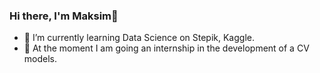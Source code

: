 ### Hi there, I'm Maksim👋
- 🌱 I’m currently learning Data Science on Stepik, Kaggle.
- 🔭 At the moment I am going an internship in the development of a CV models.
<!--
**MaksimNikolin/MaksimNikolin** is a ✨ _special_ ✨ repository because its `README.md` (this file) appears on your GitHub profile.

Here are some ideas to get you started:

- 🔭 I’m currently working on ...
- 🌱 I’m currently learning Data Science on Stepik, Kaggle
- 👯 I’m looking to collaborate on ...
- 🤔 I’m looking for help with ...
- 💬 Ask me about ...
- 📫 How to reach me: ...
- 😄 Pronouns: ...
- ⚡ Fun fact: ...
-->
